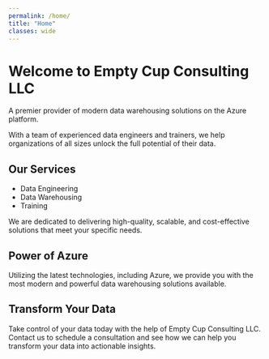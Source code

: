 ```yaml
---
permalink: /home/
title: "Home"
classes: wide
---
```

# Welcome to Empty Cup Consulting LLC

A premier provider of modern data warehousing solutions on the Azure platform. 

With a team of experienced data engineers and trainers, we help organizations of all sizes unlock the full potential of their data. 

## Our Services

- Data Engineering
- Data Warehousing
- Training 

We are dedicated to delivering high-quality, scalable, and cost-effective solutions that meet your specific needs. 

## Power of Azure

Utilizing the latest technologies, including Azure, we provide you with the most modern and powerful data warehousing solutions available. 

## Transform Your Data

Take control of your data today with the help of Empty Cup Consulting LLC. Contact us to schedule a consultation and see how we can help you transform your data into actionable insights.
